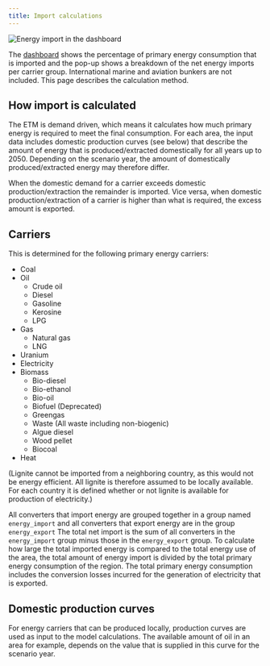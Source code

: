```yaml
---
title: Import calculations
---
```


![Energy import in the dashboard](/img/docs/Screen_Shot_2011-08-08_at_11.58.32_AM.png)

The [dashboard](dashboard.md) shows the percentage of primary energy consumption that is imported and the pop-up shows a breakdown of the net energy imports per carrier group. International marine and aviation bunkers are not included. This page describes the calculation method.

## How import is calculated

The ETM is demand driven, which means it calculates how much primary energy is required to meet the final consumption. For each area, the input data includes domestic production curves (see below) that describe the amount of energy that is produced/extracted domestically for all years up to 2050. Depending on the scenario year, the amount of domestically produced/extracted energy may therefore differ.

When the domestic demand for a carrier exceeds domestic production/extraction the remainder is imported. Vice versa, when domestic production/extraction of a carrier is higher than what is required, the excess amount is exported.

## Carriers

This is determined for the following primary energy carriers:

-   Coal
-   Oil
    -   Crude oil
    -   Diesel
    -   Gasoline
    -   Kerosine
    -   LPG
-   Gas
    -   Natural gas
    -   LNG
-   Uranium
-   Electricity
-   Biomass
    -   Bio-diesel
    -   Bio-ethanol
    -   Bio-oil
    -   Biofuel (Deprecated)
    -   Greengas
    -   Waste (All waste including non-biogenic)
    -   Algue diesel
    -   Wood pellet
    -   Biocoal
-   Heat

(Lignite cannot be imported from a neighboring country, as this would not be energy efficient. All lignite is therefore assumed to be locally available. For each country it is defined whether or not lignite is available for production of electricity.)

All converters that import energy are grouped together in a group named `energy_import` and all converters that export energy are in the group `energy_export` The total net import is the sum of all converters in the `energy_import` group minus those in the `energy_export` group. To calculate how large the total imported energy is compared to the total energy use of the area, the total amount of energy import is divided by the total primary energy consumption of the region. The total primary energy consumption includes the conversion losses incurred for the generation of electricity that is exported.

## Domestic production curves

For energy carriers that can be produced locally, production curves are used as input to the model calculations. The available amount of oil in an area for example, depends on the value that is supplied in this curve for the scenario year.

